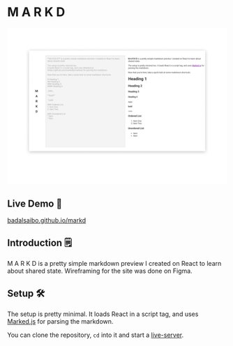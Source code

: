 # M A R K D
![](./img/Markd.png)

## Live Demo 🚀
[badalsaibo.github.io/markd](https://badalsaibo.github.io/markd/)

## Introduction 🗒
M A R K D is a pretty simple markdown preview I created on React to learn about shared state.
Wireframing for the site was done on Figma.

## Setup 🛠
The setup is pretty minimal. 
It loads React in a script tag, and uses [Marked.js](https://github.com/markedjs/marked) for parsing the markdown. 

You can clone the repository, `cd` into it and start a [live-server](https://github.com/tapio/live-server). 
